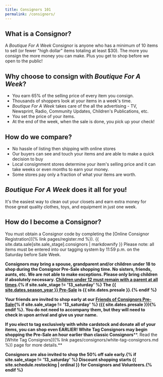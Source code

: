 ```yaml
---
title: Consignors 101
permalink: /consignors/
---
```


## What is a Consignor?

A _Boutique For A Week_ Consignor is anyone who has a minimum of 10 items to sell (or fewer "high dollar" items totaling at least $30). The more you consign the more money you can make. Plus you get to shop before we open to the public!

## Why choose to consign with _Boutique For A Week_?

* You earn 65% of the selling price of every item you consign.
* Thousands of shoppers look at your items in a week's time.
* _Boutique For A Week_ takes care of the all the advertising - TV, Newsprint, Radio, Community Updates, Children's Publications, etc.
* You set the price of your items.
* At the end of the week, when the sale is done, you pick up your check!

## How do we compare?

* No hassle of listing then shipping with online stores
* Our buyers can see and touch your items and are able to make a quick decision to buy
* Local consignment stores determine your item's selling price and it can take weeks or even months to earn your money.
* Some stores pay only a fraction of what your items are worth.

## _Boutique For A Week_ does it all for you!

It's the easiest way to clean out your closets and earn extra money for those great quality clothes, toys, and equipment in just one week.

## How do I become a Consignor?

You must obtain a Consignor code by completing the [Online Consignor Registration]({% link pages/register.md %}).
{{ site.data.sale[site.sale_stage].consignors | markdownify }}
Please note: all items must be entered into our tagging system by 11:59 p.m. on the Saturday before Sale Week.

**Consignors may bring a spouse, grandparent and/or children under 18 to shop during the Consignor Pre-Sale shopping time. No sisters, friends, aunts, etc. We are not able to make exceptions. Please only bring children if absolutely necessary. <u>Children under 12 must remain with a parent at all times</u>.{% if site.sale_stage != '13_saturday' %} The [{{ site.dates.season_year }} Pre-Sale](/events/) is {{ site.dates.presale }}.{% endif %}**

**Your friends are invited to shop early at our [Friends of Consignors Pre-Sale](/events/){% if site.sale_stage != '13_saturday' %} ({{ site.dates.presale }}){% endif %}. You do not need to accompany them, but they will need to check in upon arrival and give us your name.**

**If you elect to tag exclusively with white cardstock and donate all of your items, you can shop even EARLIER! White Tag Consignors may begin shopping the Pre-Sale an hour earlier than classic Consignors****. Read the [White Tag Consignors]({% link pages/consignors/white-tag-consignors.md %}) page for more details.**

**Consignors are also invited to shop the 50% off sale early.{% if site.sale_stage != '13_saturday' %} Discount shopping starts {{ site.schedule.restocking | ordinal }} for Consignors and Volunteers.{% endif %}**
